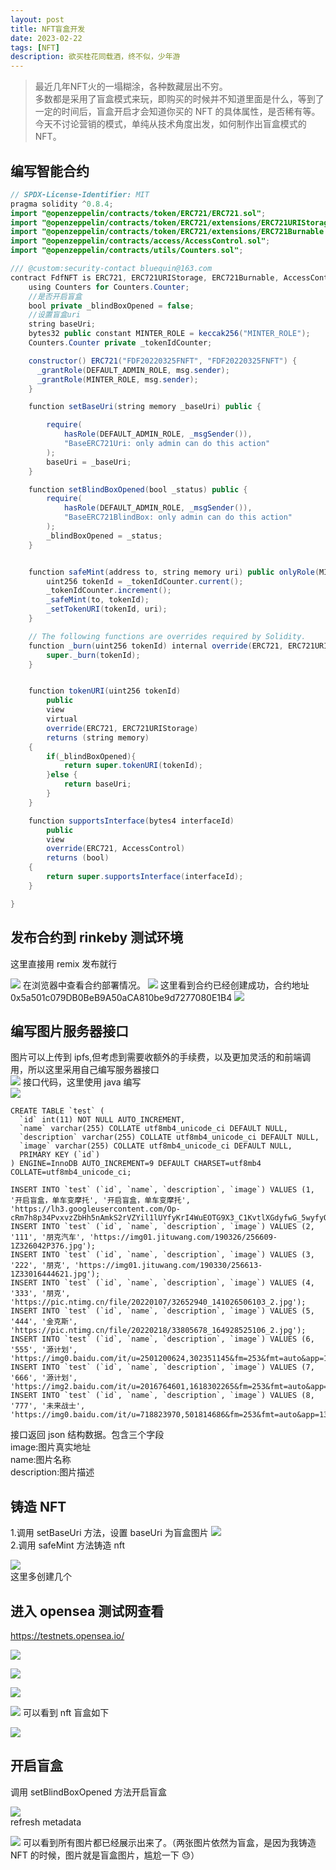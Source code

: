 ```yaml
---
layout: post
title: NFT盲盒开发
date: 2023-02-22
tags: [NFT]
description: 欲买桂花同载酒，终不似，少年游
---
```


>最近几年NFT火的一塌糊涂，各种数藏层出不穷。  
>多数都是采用了盲盒模式来玩，即购买的时候并不知道里面是什么，等到了一定的时间后，盲盒开启才会知道你买的 NFT 的具体属性，是否稀有等。  
> 今天不讨论营销的模式，单纯从技术角度出发，如何制作出盲盒模式的NFT。

## 编写智能合约

```java
// SPDX-License-Identifier: MIT
pragma solidity ^0.8.4;
import "@openzeppelin/contracts/token/ERC721/ERC721.sol";
import "@openzeppelin/contracts/token/ERC721/extensions/ERC721URIStorage.sol";
import "@openzeppelin/contracts/token/ERC721/extensions/ERC721Burnable.sol";
import "@openzeppelin/contracts/access/AccessControl.sol";
import "@openzeppelin/contracts/utils/Counters.sol";

/// @custom:security-contact bluequin@163.com
contract FdfNFT is ERC721, ERC721URIStorage, ERC721Burnable, AccessControl {
    using Counters for Counters.Counter;
    //是否开启盲盒
    bool private _blindBoxOpened = false;
    //设置盲盒uri
    string baseUri;
    bytes32 public constant MINTER_ROLE = keccak256("MINTER_ROLE");
    Counters.Counter private _tokenIdCounter;

    constructor() ERC721("FDF20220325FNFT", "FDF20220325FNFT") {
      _grantRole(DEFAULT_ADMIN_ROLE, msg.sender);
      _grantRole(MINTER_ROLE, msg.sender);
    }

    function setBaseUri(string memory _baseUri) public {

        require(
            hasRole(DEFAULT_ADMIN_ROLE, _msgSender()),
            "BaseERC721Uri: only admin can do this action"
        );
        baseUri = _baseUri;
    }

    function setBlindBoxOpened(bool _status) public {
        require(
            hasRole(DEFAULT_ADMIN_ROLE, _msgSender()),
            "BaseERC721BlindBox: only admin can do this action"
        );
        _blindBoxOpened = _status;
    }


    function safeMint(address to, string memory uri) public onlyRole(MINTER_ROLE) {
        uint256 tokenId = _tokenIdCounter.current();
        _tokenIdCounter.increment();
        _safeMint(to, tokenId);
        _setTokenURI(tokenId, uri);
    }

    // The following functions are overrides required by Solidity.
    function _burn(uint256 tokenId) internal override(ERC721, ERC721URIStorage) {
        super._burn(tokenId);
    }


    function tokenURI(uint256 tokenId)
        public
        view
        virtual
        override(ERC721, ERC721URIStorage)
        returns (string memory)
    {
        if(_blindBoxOpened){
            return super.tokenURI(tokenId);
        }else {
            return baseUri;
        }
    }

    function supportsInterface(bytes4 interfaceId)
        public
        view
        override(ERC721, AccessControl)
        returns (bool)
    {
        return super.supportsInterface(interfaceId);
    }

}
```

## 发布合约到 rinkeby 测试环境

这里直接用 remix 发布就行

![](https://p1-juejin.byteimg.com/tos-cn-i-k3u1fbpfcp/ac272e2c83f04c30a608d95d98d48a8c~tplv-k3u1fbpfcp-watermark.image?)
在浏览器中查看合约部署情况。
![](https://p1-juejin.byteimg.com/tos-cn-i-k3u1fbpfcp/a2bb3c570a3e4a0892948c97fb0db056~tplv-k3u1fbpfcp-watermark.image?)
这里看到合约已经创建成功，合约地址 0x5a501c079DB0BeB9A50aCA810be9d7277080E1B4
![](https://p3-juejin.byteimg.com/tos-cn-i-k3u1fbpfcp/cd010ae291c1456c852aff8e7790d20f~tplv-k3u1fbpfcp-watermark.image?)

## 编写图片服务器接口

图片可以上传到 ipfs,但考虑到需要收额外的手续费，以及更加灵活的和前端调用，所以这里采用自己编写服务器接口  
![](https://p6-juejin.byteimg.com/tos-cn-i-k3u1fbpfcp/64964d55255b45d3aa2909c1a1d1cb44~tplv-k3u1fbpfcp-watermark.image?)
接口代码，这里使用 java 编写  
![](https://p1-juejin.byteimg.com/tos-cn-i-k3u1fbpfcp/c1a176eea120478b9ae81aadba41c9cb~tplv-k3u1fbpfcp-watermark.image?)

```mysql
CREATE TABLE `test` (
  `id` int(11) NOT NULL AUTO_INCREMENT,
  `name` varchar(255) COLLATE utf8mb4_unicode_ci DEFAULT NULL,
  `description` varchar(255) COLLATE utf8mb4_unicode_ci DEFAULT NULL,
  `image` varchar(255) COLLATE utf8mb4_unicode_ci DEFAULT NULL,
  PRIMARY KEY (`id`)
) ENGINE=InnoDB AUTO_INCREMENT=9 DEFAULT CHARSET=utf8mb4 COLLATE=utf8mb4_unicode_ci;

INSERT INTO `test` (`id`, `name`, `description`, `image`) VALUES (1, '开启盲盒，单车变摩托', '开启盲盒，单车变摩托', 'https://lh3.googleusercontent.com/Op-cRm7h8p34PvxvzZbHh5nAmkS2rVZYil1lUYfyKrI4WuEOTG9X3_C1KvtlXGdyfwG_5wyfyOBwIytw9JZVcAkPtXq4PAdLOsmS=w340');
INSERT INTO `test` (`id`, `name`, `description`, `image`) VALUES (2, '111', '朋克汽车', 'https://img01.jituwang.com/190326/256609-1Z326042P376.jpg');
INSERT INTO `test` (`id`, `name`, `description`, `image`) VALUES (3, '222', '朋克', 'https://img01.jituwang.com/190330/256613-1Z33016444621.jpg');
INSERT INTO `test` (`id`, `name`, `description`, `image`) VALUES (4, '333', '朋克', 'https://pic.ntimg.cn/file/20220107/32652940_141026506103_2.jpg');
INSERT INTO `test` (`id`, `name`, `description`, `image`) VALUES (5, '444', '金克斯', 'https://pic.ntimg.cn/file/20220218/33805678_164928525106_2.jpg');
INSERT INTO `test` (`id`, `name`, `description`, `image`) VALUES (6, '555', '源计划', 'https://img0.baidu.com/it/u=2501200624,302351145&fm=253&fmt=auto&app=138&f=PNG');
INSERT INTO `test` (`id`, `name`, `description`, `image`) VALUES (7, '666', '源计划', 'https://img2.baidu.com/it/u=2016764601,1618302265&fm=253&fmt=auto&app=138&f=PNG');
INSERT INTO `test` (`id`, `name`, `description`, `image`) VALUES (8, '777', '未来战士', 'https://img0.baidu.com/it/u=718823970,501814686&fm=253&fmt=auto&app=138&f=PNG');

```

接口返回 json 结构数据。包含三个字段  
image:图片真实地址  
name:图片名称  
description:图片描述

## 铸造 NFT

1.调用 setBaseUri 方法，设置 baseUri 为盲盒图片
![](https://p1-juejin.byteimg.com/tos-cn-i-k3u1fbpfcp/88efa67368e642f98b29070cb64fefe8~tplv-k3u1fbpfcp-watermark.image?)  
2.调用 safeMint 方法铸造 nft

![](https://p6-juejin.byteimg.com/tos-cn-i-k3u1fbpfcp/cf27199f010b4abba2613f2ee4ebc4fe~tplv-k3u1fbpfcp-watermark.image?)  
这里多创建几个

## 进入 opensea 测试网查看

https://testnets.opensea.io/

![](https://p3-juejin.byteimg.com/tos-cn-i-k3u1fbpfcp/9c6370c20d5c4b33bc1c29dd1d4a0d08~tplv-k3u1fbpfcp-watermark.image?)

![](https://p9-juejin.byteimg.com/tos-cn-i-k3u1fbpfcp/75db693d17b34bd4b24b8f68c19f849e~tplv-k3u1fbpfcp-watermark.image?)

![](https://p9-juejin.byteimg.com/tos-cn-i-k3u1fbpfcp/095f7b69ff224d25b947257ae4f4d52e~tplv-k3u1fbpfcp-watermark.image?)

![](https://p6-juejin.byteimg.com/tos-cn-i-k3u1fbpfcp/bace3f4903a74d8d925cbb180ec35158~tplv-k3u1fbpfcp-watermark.image?)
可以看到 nft 盲盒如下

![](https://p1-juejin.byteimg.com/tos-cn-i-k3u1fbpfcp/b549e6ac3fc347a5892ba497383b7a00~tplv-k3u1fbpfcp-watermark.image?)

## 开启盲盒

调用 setBlindBoxOpened 方法开启盲盒

![](https://p6-juejin.byteimg.com/tos-cn-i-k3u1fbpfcp/686415bf6673464aae6ad52678ec3a1b~tplv-k3u1fbpfcp-watermark.image?)  
refresh metadata

![](https://p6-juejin.byteimg.com/tos-cn-i-k3u1fbpfcp/5911e5b312e04bedbcbdaaf7886a41bf~tplv-k3u1fbpfcp-watermark.image?)
可以看到所有图片都已经展示出来了。（两张图片依然为盲盒，是因为我铸造 NFT 的时候，图片就是盲盒图片，尴尬一下 😓）